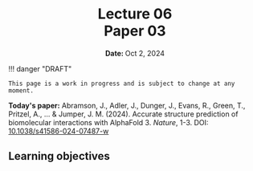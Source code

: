 <h1 align="center">
<b>Lecture 06</b><br>
Paper 03
</h1>
<p align="center"><b>Date: </b>Oct 2, 2024</p>

!!! danger "DRAFT"

    This page is a work in progress and is subject to change at any moment.

**Today's paper:** Abramson, J., Adler, J., Dunger, J., Evans, R., Green, T., Pritzel, A., ... & Jumper, J. M. (2024). Accurate structure prediction of biomolecular interactions with AlphaFold 3. *Nature*, 1-3. DOI: [10.1038/s41586-024-07487-w](https://doi.org/10.1038/s41586-024-07487-w)

## Learning objectives
